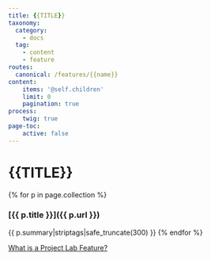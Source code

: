 ```yaml
---
title: {{TITLE}}
taxonomy:
  category:
    - docs
  tag:
    - content
    - feature
routes:
  canonical: /features/{{name}}
content:
    items: '@self.children'
    limit: 0
    pagination: true
process:
    twig: true
page-toc:
    active: false
---
```

# {{TITLE}}

{% for p in page.collection %}
### [{{ p.title }}]({{ p.url }})
{{ p.summary|striptags|safe_truncate(300) }}
{% endfor %}

[What is a Project Lab Feature?](https://docs.ginkgo.st/~docs/grav/manifest/features/feature)
